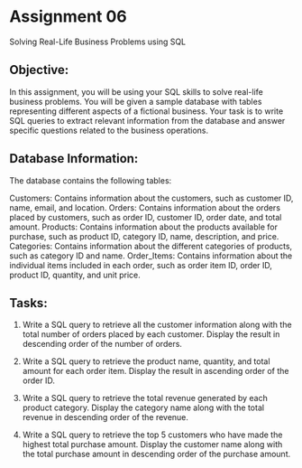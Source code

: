 # Assignment 06

Solving Real-Life Business Problems using SQL


## Objective:
In this assignment, you will be using your SQL skills to solve real-life business problems. You will be given a sample database with tables representing different aspects of a fictional business. Your task is to write SQL queries to extract relevant information from the database and answer specific questions related to the business operations.


## Database Information:
The database contains the following tables:

Customers: Contains information about the customers, such as customer ID, name, email, and location.
Orders: Contains information about the orders placed by customers, such as order ID, customer ID, order date, and total amount.
Products: Contains information about the products available for purchase, such as product ID, category ID, name, description, and price.
Categories: Contains information about the different categories of products, such as category ID and name.
Order_Items: Contains information about the individual items included in each order, such as order item ID, order ID, product ID, quantity, and unit price.

## Tasks:
1. Write a SQL query to retrieve all the customer information along with the total number of orders placed by each customer. Display the result in descending order of the number of orders.

2. Write a SQL query to retrieve the product name, quantity, and total amount for each order item. Display the result in ascending order of the order ID.

3. Write a SQL query to retrieve the total revenue generated by each product category. Display the category name along with the total revenue in descending order of the revenue.

4. Write a SQL query to retrieve the top 5 customers who have made the highest total purchase amount. Display the customer name along with the total purchase amount in descending order of the purchase amount.